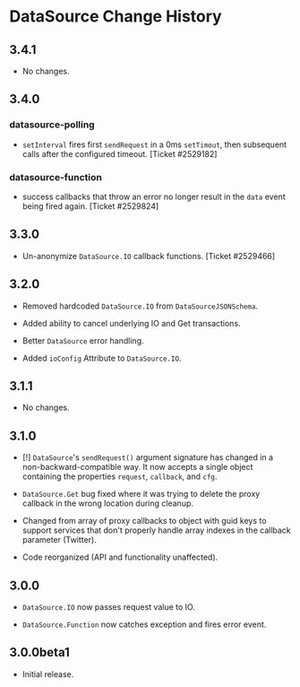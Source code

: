 DataSource Change History
=========================

3.4.1
-----

  * No changes.


3.4.0
-----

### datasource-polling

  * `setInterval` fires first `sendRequest` in a 0ms `setTimout`, then
    subsequent calls after the configured timeout. [Ticket #2529182]

### datasource-function

  * success callbacks that throw an error no longer result in the `data` event
    being fired again. [Ticket #2529824]


3.3.0
-----

  * Un-anonymize `DataSource.IO` callback functions. [Ticket #2529466]


3.2.0
-----

  * Removed hardcoded `DataSource.IO` from `DataSourceJSONSchema`.
  
  * Added ability to cancel underlying IO and Get transactions.
  
  * Better `DataSource` error handling.
  
  * Added `ioConfig` Attribute to `DataSource.IO`.


3.1.1
-----

  * No changes.


3.1.0
-----

  * [!] `DataSource`'s `sendRequest()` argument signature has changed in a
    non-backward-compatible way. It now accepts a single object containing the
    properties `request`, `callback`, and `cfg`.
  
  * `DataSource.Get` bug fixed where it was trying to delete the proxy callback
    in the wrong location during cleanup.
    
  * Changed from array of proxy callbacks to object with guid keys to support
    services that don't properly handle array indexes in the callback parameter
    (Twitter).
  
  * Code reorganized (API and functionality unaffected).


3.0.0
-----

  * `DataSource.IO` now passes request value to IO.
  
  * `DataSource.Function` now catches exception and fires error event.


3.0.0beta1
------------

  * Initial release.
